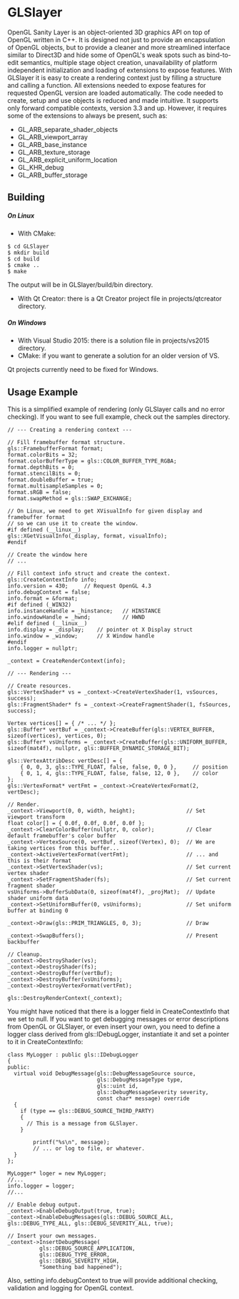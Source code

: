 # GLSlayer

OpenGL Sanity Layer is an object-oriented 3D graphics API on top of OpenGL written in C++. It is designed not just to provide an encapsulation of OpenGL objects, but to provide a cleaner and more streamlined interface similar to Direct3D and hide some of OpenGL's weak spots such as bind-to-edit semantics, multiple stage object creation, unavailability of platform independent initialization and loading of extensions to expose features. With GLSlayer it is easy to create a rendering context just by filling a structure and calling a function. All extensions needed to expose features for requested OpenGL version are loaded automatically. The code needed to create, setup and use objects is reduced and made intuitive. It supports only forward compatible contexts, version 3.3 and up. However, it requires some of the extensions to always be present, such as:

* GL_ARB_separate_shader_objects
* GL_ARB_viewport_array
* GL_ARB_base_instance
* GL_ARB_texture_storage
* GL_ARB_explicit_uniform_location
* GL_KHR_debug
* GL_ARB_buffer_storage

## Building

##### On Linux

- With CMake:
```
$ cd GLSlayer
$ mkdir build
$ cd build
$ cmake ..
$ make
```
  The output will be in GLSlayer/build/bin directory.
- With Qt Creator: there is a Qt Creator project file in projects/qtcreator directory.

##### On Windows

- With Visual Studio 2015: there is a solution file in projects/vs2015 directory.
- CMake: if you want to generate a solution for an older version of VS.

Qt projects currently need to be fixed for Windows.

## Usage Example

This is a simplified example of rendering (only GLSlayer calls and no error checking). If you want to see full example, check out the samples directory.

```
// --- Creating a rendering context ---

// Fill framebuffer format structure.
gls::FramebufferFormat format;
format.colorBits = 32;
format.colorBufferType = gls::COLOR_BUFFER_TYPE_RGBA;
format.depthBits = 0;
format.stencilBits = 0;
format.doubleBuffer = true;
format.multisampleSamples = 0;
format.sRGB = false;
format.swapMethod = gls::SWAP_EXCHANGE;

// On Linux, we need to get XVisualInfo for given display and framebuffer format
// so we can use it to create the window.
#if defined (__linux__)
gls::XGetVisualInfo(_display, format, visualInfo);
#endif

// Create the window here
// ...

// Fill context info struct and create the context.
gls::CreateContextInfo info;
info.version = 430;     // Request OpenGL 4.3
info.debugContext = false;
info.format = &format;
#if defined (_WIN32)
info.instanceHandle = _hinstance;   // HINSTANCE
info.windowHandle = _hwnd;          // HWND
#elif defined (__linux__)
info.display = _display;    // pointer ot X Display struct
info.window = _window;      // X Window handle
#endif
info.logger = nullptr;

_context = CreateRenderContext(info);

// --- Rendering ---

// Create resources.
gls::VertexShader* vs = _context->CreateVertexShader(1, vsSources, success);
gls::FragmentShader* fs = _context->CreateFragmentShader(1, fsSources, success);

Vertex vertices[] = { /* ... */ };
gls::Buffer* vertBuf = _context->CreateBuffer(gls::VERTEX_BUFFER, sizeof(vertices), vertices, 0);
gls::Buffer* vsUniforms = _context->CreateBuffer(gls::UNIFORM_BUFFER, sizeof(mat4f), nullptr, gls::BUFFER_DYNAMIC_STORAGE_BIT);

gls::VertexAttribDesc vertDesc[] = {
	{ 0, 0, 3, gls::TYPE_FLOAT, false, false, 0, 0 },     // position
	{ 0, 1, 4, gls::TYPE_FLOAT, false, false, 12, 0 },    // color
};
gls::VertexFormat* vertFmt = _context->CreateVertexFormat(2, vertDesc);

// Render.
_context->Viewport(0, 0, width, height);                // Set viewport transform
float color[] = { 0.0f, 0.0f, 0.0f, 0.0f };
_context->ClearColorBuffer(nullptr, 0, color);          // Clear default framebuffer's color buffer
_context->VertexSource(0, vertBuf, sizeof(Vertex), 0);  // We are taking vertices from this buffer...
_context->ActiveVertexFormat(vertFmt);                  // ... and this is their format
_context->SetVertexShader(vs);                          // Set current vertex shader
_context->SetFragmentShader(fs);                        // Set current fragment shader
vsUniforms->BufferSubData(0, sizeof(mat4f), _projMat);  // Update shader uniform data
_context->SetUniformBuffer(0, vsUniforms);              // Set uniform buffer at binding 0

_context->Draw(gls::PRIM_TRIANGLES, 0, 3);              // Draw

_context->SwapBuffers();                                // Present backbuffer

// Cleanup.
_context->DestroyShader(vs);
_context->DestroyShader(fs);
_context->DestroyBuffer(vertBuf);
_context->DestroyBuffer(vsUniforms);
_context->DestroyVertexFormat(vertFmt);

gls::DestroyRenderContext(_context);
```
You might have noticed that there is a logger field in CreateContextInfo that we set to null. If you want to get debugging messages or error descriptions from OpenGL or GLSlayer, or even insert your own, you need to define a logger class derived from gls::IDebugLogger, instantiate it and set a pointer to it in CreateContextInfo:

```
class MyLogger : public gls::IDebugLogger
{
public:
  virtual void DebugMessage(gls::DebugMessageSource source,
                            gls::DebugMessageType type,
                            gls::uint id,
                            gls::DebugMessageSeverity severity,
                            const char* message) override
  {
    if (type == gls::DEBUG_SOURCE_THIRD_PARTY)
    {
      // This is a message from GLSlayer.
    }
    
		printf("%s\n", message);
		// ... or log to file, or whatever.
  }
};

MyLogger* loger = new MyLogger;
//...
info.logger = logger;
//...

// Enable debug output.
_context->EnableDebugOutput(true, true);
_context->EnableDebugMessages(gls::DEBUG_SOURCE_ALL, gls::DEBUG_TYPE_ALL, gls::DEBUG_SEVERITY_ALL, true);

// Insert your own messages.
_context->InsertDebugMessage(
          gls::DEBUG_SOURCE_APPLICATION,
          gls::DEBUG_TYPE_ERROR,
          gls::DEBUG_SEVERITY_HIGH,
          "Something bad happened");
```

Also, setting info.debugContext to true will provide additional checking, validation and logging for OpenGL context.
